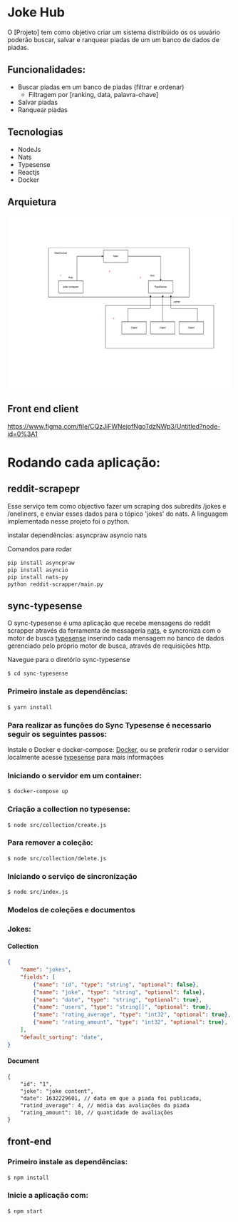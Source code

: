 # **Joke Hub**

  O [Projeto] tem como objetivo criar um sistema distribúido os os usuário poderão buscar, salvar e ranquear piadas de um um banco de dados de piadas.
  
## **Funcionalidades:**
- Buscar piadas em um banco de piadas (filtrar e ordenar)
  - Filtragem por [ranking, data, palavra-chave]   
- Salvar piadas
- Ranquear piadas

## **Tecnologias**
- NodeJs
- Nats
- Typesense
- Reactjs
- Docker

## **Arquietura**
![alt text](./arquitetura.png)

## Front end client
https://www.figma.com/file/CQzJiFWNejofNgoTdzNWp3/Untitled?node-id=0%3A1

# **Rodando cada aplicação**:

## **reddit-scrapepr**

Esse serviço tem como objectivo fazer um scraping dos subredits /jokes e /oneliners, e enviar esses dados para o tópico 'jokes' do nats. A linguagem implementada nesse projeto foi o python.

instalar dependências:
  asyncpraw
  asyncio
  nats
  
Comandos para rodar
  
```
pip install asyncpraw
pip install asyncio
pip install nats-py
python reddit-scrapper/main.py
```

## **sync-typesense**
O sync-typesense é uma aplicação que recebe mensagens do reddit scrapper através da ferramenta de messageria [nats](https://nats.io/), e syncroniza com o motor de busca [typesense](https://typesense.org/) inserindo cada mensagem no banco de dados gerenciado pelo próprio motor de busca, através de requisições http.

Navegue para o diretório sync-typesense
```
$ cd sync-typesense
```

### Primeiro instale as dependências:

```
$ yarn install
```

### Para realizar as funçôes do Sync Typesense é necessario seguir os seguintes passos:

Instale o Docker e docker-compose: [Docker](https://www.docker.com/get-started/),
 ou se preferir rodar o servidor localmente acesse [typesense](https://typesense.org/) para mais informações


### Iniciando o servidor em um container:

```
$ docker-compose up
```

### Criação a collection no typesense:

```
$ node src/collection/create.js
```

### Para remover a coleção:

```
$ node src/collection/delete.js
```

### Iniciando o serviço de sincronização

```
$ node src/index.js
```

### Modelos de coleções e documentos

### Jokes:

#### Collection

```JSON
{
    "name": "jokes",
    "fields": [
        {"name": "id", "type": "string", "optional": false},
        {"name": "joke", "type": "string", "optional": false},
        {"name": "date", "type": "string", "optional": true},
        {"name": "users", "type": "string[]", "optional": true},
        {"name": "rating_average", "type": "int32", "optional": true},
        {"name": "rating_amount", "type": "int32", "optional": true},
    ],
    "default_sorting": "date",
}
```

#### Document

```Js
{
    "id": "1",
    "joke": "joke content",
    "date": 1632229601, // data em que a piada foi publicada,
    "ratind_average": 4, // média das avaliações da piada
    "rating_amount": 10, // quantidade de avaliações
}
```

## **front-end**

### Primeiro instale as dependências:

```
$ npm install
```

### Inicie a aplicação com:

```
$ npm start
```

